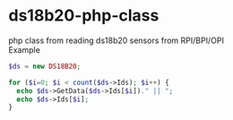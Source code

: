 # ds18b20-php-class
php class from reading ds18b20 sensors from RPI/BPI/OPI<br/>
Example
``` php
$ds = new DS18B20;

for ($i=0; $i < count($ds->Ids); $i++) {
  echo $ds->GetData($ds->Ids[$i])." || ";
  echo $ds->Ids[$i];
}
```
